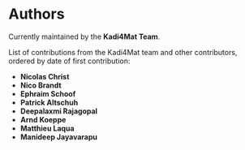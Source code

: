 # Authors

Currently maintained by the **Kadi4Mat Team**.

List of contributions from the Kadi4Mat team and other contributors, ordered by
date of first contribution:

* **Nicolas Christ**
* **Nico Brandt**
* **Ephraim Schoof**
* **Patrick Altschuh**
* **Deepalaxmi Rajagopal**
* **Arnd Koeppe**
* **Matthieu Laqua**
* **Manideep Jayavarapu**
